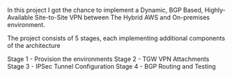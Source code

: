 In this project I got the chance to implement a Dynamic, BGP Based, Highly-Available Site-to-Site VPN between The Hybrid AWS and On-premises environment.

The project consists of 5 stages, each implementing additional components of the architecture

Stage 1 - Provision the environments
Stage 2 - TGW VPN Attachments
Stage 3 - IPSec Tunnel Configuration
Stage 4 - BGP Routing and Testing




